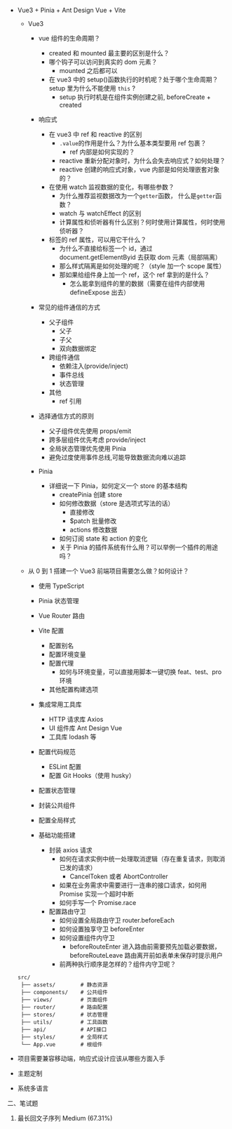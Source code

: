 - Vue3 + Pinia + Ant Design Vue + Vite

  - Vue3

    - vue 组件的生命周期？

      - created 和 mounted 最主要的区别是什么？
      - 哪个钩子可以访问到真实的 dom 元素？
        - mounted 之后都可以
      - 在 vue3 中的 setup()函数执行的时机呢？处于哪个生命周期？setup 里为什么不能使用 `this` ?
        - setup 执行时机是在组件实例创建之前, beforeCreate + created

    - 响应式

      - 在 vue3 中 ref 和 reactive 的区别
        - `.value`的作用是什么？为什么基本类型要用 ref 包裹？
          - ref 内部是如何实现的？
        - reactive 重新分配对象时，为什么会失去响应式？如何处理？
        - reactive 创建的响应式对象，vue 内部是如何处理嵌套对象的？
      - 在使用 watch 监视数据的变化，有哪些参数？
        - 为什么推荐监视数据改为一个`getter`函数， 什么是`getter`函数？
        - watch 与 watchEffect 的区别
        - 计算属性和侦听器有什么区别？何时使用计算属性，何时使用侦听器？
      - 标签的 ref 属性，可以用它干什么？
        - 为什么不直接给标签一个 id，通过 document.getElementByid 去获取 dom 元素（局部隔离）
        - 那么样式隔离是如何处理的呢？（style 加一个 scope 属性）
        - 那如果给组件身上加一个 ref，这个 ref 拿到的是什么？
          - 怎么能拿到组件的里的数据（需要在组件内部使用 defineExpose 出去）

    - 常见的组件通信的方式
      - 父子组件
        - 父子
        - 子父
        - 双向数据绑定
      - 跨组件通信
        - 依赖注入(provide/inject)
        - 事件总线
        - 状态管理
      - 其他
        - ref 引用
    - 选择通信方式的原则

      - 父子组件优先使用 props/emit
      - 跨多层组件优先考虑 provide/inject
      - 全局状态管理优先使用 Pinia
      - 避免过度使用事件总线,可能导致数据流向难以追踪

    - Pinia
      - 详细说一下 Pinia，如何定义一个 store 的基本结构
        - createPinia 创建 store
        - 如何修改数据（store 是选项式写法的话）
          - 直接修改
          - $patch 批量修改
          - actions 修改数据
        - 如何订阅 state 和 action 的变化
        - 关于 Pinia 的插件系统有什么用？可以举例一个插件的用途吗？

  - 从 0 到 1 搭建一个 Vue3 前端项目需要怎么做？如何设计？

    - 使用 TypeScript
    - Pinia 状态管理
    - Vue Router 路由
    - Vite 配置

      - 配置别名
      - 配置环境变量
      - 配置代理
        - 如何与环境变量，可以直接用脚本一键切换 feat、test、pro 环境
      - 其他配置构建选项

    - 集成常用工具库
      - HTTP 请求库 Axios
      - UI 组件库 Ant Design Vue
      - 工具库 lodash 等
    - 配置代码规范
      - ESLint 配置
      - 配置 Git Hooks（使用 husky）
    - 配置状态管理
    - 封装公共组件
    - 配置全局样式

    - 基础功能搭建
      - 封装 axios 请求
        - 如何在请求实例中统一处理取消逻辑（存在重复请求，则取消已发的请求）
          - CancelToken 或者 AbortController
        - 如果在业务需求中需要进行一连串的接口请求，如何用 Promise 实现一个超时中断
        - 如何手写一个 Promise.race
      - 配置路由守卫
        - 如何设置全局路由守卫 router.beforeEach
        - 如何设置独享守卫 beforeEnter
        - 如何设置组件内守卫
          - beforeRouteEnter 进入路由前需要预先加载必要数据，beforeRouteLeave 路由离开前如表单未保存时提示用户
        - 前两种执行顺序是怎样的？组件内守卫呢？

  ```
  src/
   ├── assets/        # 静态资源
   ├── components/    # 公共组件
   ├── views/         # 页面组件
   ├── router/        # 路由配置
   ├── stores/        # 状态管理
   ├── utils/         # 工具函数
   ├── api/           # API接口
   ├── styles/        # 全局样式
   └── App.vue        # 根组件
  ```

- 项目需要兼容移动端，响应式设计应该从哪些方面入手

- 主题定制
- 系统多语言

二、笔试题

1. 最长回文子序列 Medium (67.31%)
